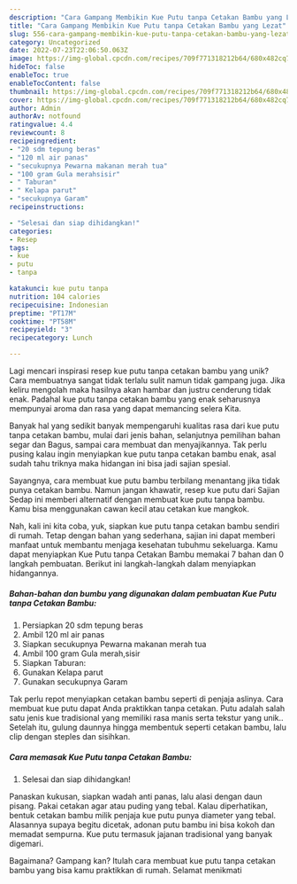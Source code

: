 ```yaml
---
description: "Cara Gampang Membikin Kue Putu tanpa Cetakan Bambu yang Lezat"
title: "Cara Gampang Membikin Kue Putu tanpa Cetakan Bambu yang Lezat"
slug: 556-cara-gampang-membikin-kue-putu-tanpa-cetakan-bambu-yang-lezat
category: Uncategorized
date: 2022-07-23T22:06:50.063Z
image: https://img-global.cpcdn.com/recipes/709f771318212b64/680x482cq70/kue-putu-tanpa-cetakan-bambu-foto-resep-utama.jpg
hideToc: false
enableToc: true
enableTocContent: false
thumbnail: https://img-global.cpcdn.com/recipes/709f771318212b64/680x482cq70/kue-putu-tanpa-cetakan-bambu-foto-resep-utama.jpg
cover: https://img-global.cpcdn.com/recipes/709f771318212b64/680x482cq70/kue-putu-tanpa-cetakan-bambu-foto-resep-utama.jpg
author: Admin
authorAv: notfound
ratingvalue: 4.4
reviewcount: 8
recipeingredient:
- "20 sdm tepung beras"
- "120 ml air panas"
- "secukupnya Pewarna makanan merah tua"
- "100 gram Gula merahsisir"
- " Taburan"
- " Kelapa parut"
- "secukupnya Garam"
recipeinstructions:

- "Selesai dan siap dihidangkan!"
categories:
- Resep
tags:
- kue
- putu
- tanpa

katakunci: kue putu tanpa 
nutrition: 104 calories
recipecuisine: Indonesian
preptime: "PT17M"
cooktime: "PT58M"
recipeyield: "3"
recipecategory: Lunch

---
```





Lagi mencari inspirasi resep kue putu tanpa cetakan bambu yang unik? Cara membuatnya sangat tidak terlalu sulit namun tidak gampang juga. Jika keliru mengolah maka hasilnya akan hambar dan justru cenderung tidak enak. Padahal kue putu tanpa cetakan bambu yang enak seharusnya mempunyai aroma dan rasa yang dapat memancing selera Kita.





Banyak hal yang sedikit banyak mempengaruhi kualitas rasa dari kue putu tanpa cetakan bambu, mulai dari jenis bahan, selanjutnya pemilihan bahan segar dan Bagus, sampai cara membuat dan menyajikannya. Tak perlu pusing kalau ingin menyiapkan kue putu tanpa cetakan bambu enak,      asal sudah tahu triknya maka hidangan ini bisa jadi sajian spesial.














Sayangnya, cara membuat kue putu bambu terbilang menantang jika tidak punya cetakan bambu. Namun jangan khawatir, resep kue putu dari Sajian Sedap ini memberi alternatif dengan membuat kue putu tanpa bambu. Kamu bisa menggunakan cawan kecil atau cetakan kue mangkok.






Nah, kali ini kita coba, yuk, siapkan kue putu tanpa cetakan bambu sendiri di rumah. Tetap dengan bahan yang sederhana, sajian ini dapat memberi manfaat untuk membantu menjaga kesehatan tubuhmu sekeluarga. Kamu dapat menyiapkan Kue Putu tanpa Cetakan Bambu memakai 7 bahan dan 0 langkah pembuatan. Berikut ini langkah-langkah dalam menyiapkan hidangannya.

<!--inarticleads1-->

##### Bahan-bahan dan bumbu yang digunakan dalam pembuatan Kue Putu tanpa Cetakan Bambu:

1. Persiapkan 20 sdm tepung beras
1. Ambil 120 ml air panas
1. Siapkan secukupnya Pewarna makanan merah tua
1. Ambil 100 gram Gula merah,sisir
1. Siapkan  Taburan:
1. Gunakan  Kelapa parut
1. Gunakan secukupnya Garam


Tak perlu repot menyiapkan cetakan bambu seperti di penjaja aslinya. Cara membuat kue putu dapat Anda praktikkan tanpa cetakan. Putu adalah salah satu jenis kue tradisional yang memiliki rasa manis serta tekstur yang unik.. Setelah itu, gulung daunnya hingga membentuk seperti cetakan bambu, lalu clip dengan steples dan sisihkan. 

<!--inarticleads2-->

##### Cara memasak Kue Putu tanpa Cetakan Bambu:


1. Selesai dan siap dihidangkan!

Panaskan kukusan, siapkan wadah anti panas, lalu alasi dengan daun pisang. Pakai cetakan agar atau puding yang tebal. Kalau diperhatikan, bentuk cetakan bambu milik penjaja kue putu punya diameter yang tebal. Alasannya supaya begitu dicetak, adonan putu bambu ini bisa kokoh dan memadat sempurna. Kue putu termasuk jajanan tradisional yang banyak digemari. 

Bagaimana? Gampang kan? Itulah cara membuat kue putu tanpa cetakan bambu yang bisa kamu praktikkan di rumah. Selamat menikmati
